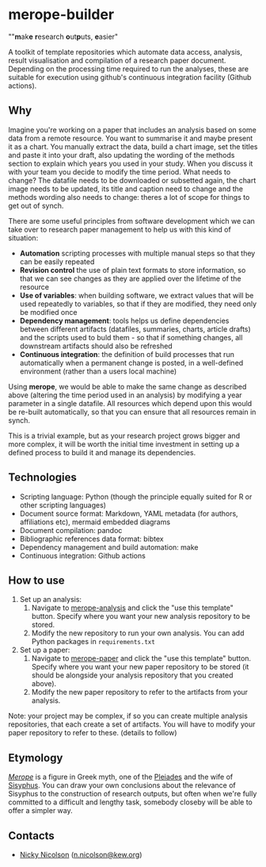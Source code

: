 # merope-builder

""**m**ak**e** **r**esearch **o**ut**p**uts, **e**asier"

A toolkit of template repositories which automate data access, analysis, result visualisation and compilation of a research paper document.
Depending on the processing time required to run the analyses, these are suitable for execution using github's continuous integration facility (Github actions).

## Why

Imagine you're working on a paper that includes an analysis based on some data from a remote resource. You want to summarise it and maybe present it as a chart. You manually extract the data, build a chart image, set the titles and paste it into your draft, also updating the wording of the methods section to explain which years you used in your study. When you discuss it with your team you decide to modify the time period. What needs to change? The datafile needs to be downloaded or subsetted again, the chart image needs to be updated, its title and caption need to change and the methods wording also needs to change: theres a lot of scope for things to get out of synch.

There are some useful principles from software development which we can take over to research paper management to help us with this kind of situation:

- **Automation** scripting processes with multiple manual steps so that they can be easily repeated
- **Revision control** the use of plain text formats to store information, so that we can see changes as they are applied over the lifetime of the resource
- **Use of variables**: when building software, we extract values that will be used repeatedly to variables, so that if they are modified, they need only be modified once
- **Dependency management**: tools helps us define dependencies between different artifacts (datafiles, summaries, charts, article drafts) and the scripts used to buld them - so that if something changes, all downstream artifacts should also be refreshed
- **Continuous integration**: the definition of build processes that run automatically when a permanent change is posted, in a well-defined environment (rather than a users local machine)

Using **merope**, we would be able to make the same change as described above (altering the time period used in an analysis) by modifying a year parameter in a single datafile. All resources which depend upon this would be re-built automatically, so that you can ensure that all resources remain in synch.

This is a trivial example, but as your research project grows bigger and more complex, it will be worth the initial time investment in setting up a defined process to build it and manage its dependencies.

## Technologies

- Scripting language: Python (though the principle equally suited for R or other scripting languages)
- Document source format: Markdown, YAML metadata (for authors, affiliations etc), mermaid embedded diagrams
- Document compilation: pandoc
- Bibliographic references data format: bibtex
- Dependency management and build automation: make
- Continuous integration: Github actions

## How to use

1. Set up an analysis:
    1. Navigate to [merope-analysis](https://github.com/merope-builder/merope-analysis) and click the "use this template" button. Specify where you want your new analysis repository to be stored.
    1. Modify the new repository to run your own analysis. You can add Python packages in `requirements.txt`
1. Set up a paper:
    1. Navigate to [merope-paper](https://github.com/merope-builder/merope-paper) and click the "use this template" button. Specify where you want your new paper repository to be stored (it should be alongside your analysis repository that you created above).
    1. Modify the new paper repository to refer to the artifacts from your analysis.

Note: your project may be complex, if so you can create multiple analysis repositories, that each create a set of artifacts. You will have to modify your paper repository to refer to these. (details to follow)

## Etymology
*[Merope](https://en.wikipedia.org/wiki/Merope_(Pleiad))* is a figure in Greek myth, one of the [Pleiades](https://en.wikipedia.org/wiki/Pleiades) and the wife of [Sisyphus](https://en.wikipedia.org/wiki/Sisyphus). You can draw your own conclusions about the relevance of Sisyphus to the construction of research outputs, but often when we're fully committed to a difficult and lengthy task, somebody closeby will be able to offer a simpler way.

## Contacts

- [Nicky Nicolson](https://github.com/nickynicolson) ([n.nicolson@kew.org](mailto:n.nicolson@kew.org))
